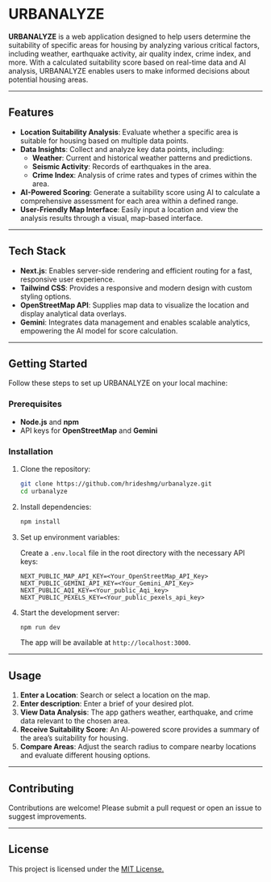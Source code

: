 # URBANALYZE

**URBANALYZE** is a web application designed to help users determine the suitability of specific areas for housing by analyzing various critical factors, including weather, earthquake activity, air quality index, crime index, and more. With a calculated suitability score based on real-time data and AI analysis, URBANALYZE enables users to make informed decisions about potential housing areas.

---

## Features

- **Location Suitability Analysis**: Evaluate whether a specific area is suitable for housing based on multiple data points.
- **Data Insights**: Collect and analyze key data points, including:
  - **Weather**: Current and historical weather patterns and predictions.
  - **Seismic Activity**: Records of earthquakes in the area.
  - **Crime Index**: Analysis of crime rates and types of crimes within the area.
- **AI-Powered Scoring**: Generate a suitability score using AI to calculate a comprehensive assessment for each area within a defined range.
- **User-Friendly Map Interface**: Easily input a location and view the analysis results through a visual, map-based interface.

---

## Tech Stack

- **Next.js**: Enables server-side rendering and efficient routing for a fast, responsive user experience.
- **Tailwind CSS**: Provides a responsive and modern design with custom styling options.
- **OpenStreetMap API**: Supplies map data to visualize the location and display analytical data overlays.
- **Gemini**: Integrates data management and enables scalable analytics, empowering the AI model for score calculation.

---

## Getting Started

Follow these steps to set up URBANALYZE on your local machine:

### Prerequisites

- **Node.js** and **npm**
- API keys for **OpenStreetMap** and **Gemini**

### Installation

1. Clone the repository:

   ```bash
   git clone https://github.com/hrideshmg/urbanalyze.git
   cd urbanalyze
   ```

2. Install dependencies:

   ```bash
   npm install
   ```

3. Set up environment variables:

   Create a `.env.local` file in the root directory with the necessary API keys:

   ```plaintext
   NEXT_PUBLIC_MAP_API_KEY=<Your_OpenStreetMap_API_Key>
   NEXT_PUBLIC_GEMINI_API_KEY=<Your_Gemini_API_Key>
   NEXT_PUBLIC_AQI_KEY=<Your_public_Aqi_key>
   NEXT_PUBLIC_PEXELS_KEY=<Your_public_pexels_api_key>
   ```

4. Start the development server:

   ```bash
   npm run dev
   ```

   The app will be available at `http://localhost:3000`.

---

## Usage

1. **Enter a Location**: Search or select a location on the map.
2. **Enter description**: Enter a brief of your desired plot.
3. **View Data Analysis**: The app gathers weather, earthquake, and crime data relevant to the chosen area.
4. **Receive Suitability Score**: An AI-powered score provides a summary of the area’s suitability for housing.
5. **Compare Areas**: Adjust the search radius to compare nearby locations and evaluate different housing options.

---

## Contributing

Contributions are welcome! Please submit a pull request or open an issue to suggest improvements.

---

## License

This project is licensed under the [MIT License.](LICENSE)